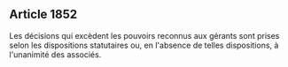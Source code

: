 Article 1852
----
Les décisions qui excèdent les pouvoirs reconnus aux gérants sont prises selon
les dispositions statutaires ou, en l'absence de telles dispositions, à
l'unanimité des associés.
